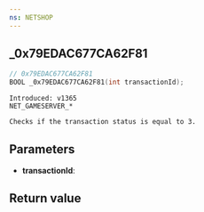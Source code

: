 ```yaml
---
ns: NETSHOP
---
```

## _0x79EDAC677CA62F81

```c
// 0x79EDAC677CA62F81
BOOL _0x79EDAC677CA62F81(int transactionId);
```

```
Introduced: v1365
NET_GAMESERVER_*

Checks if the transaction status is equal to 3.
```

## Parameters
* **transactionId**:

## Return value
